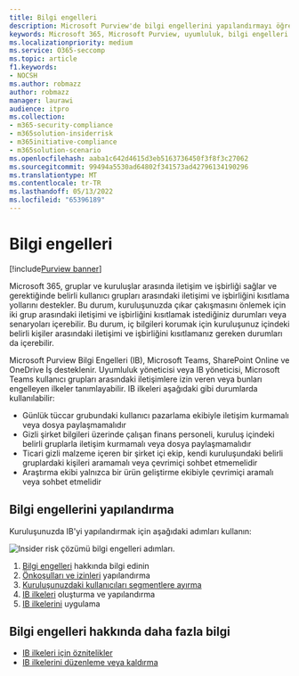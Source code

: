 ```yaml
---
title: Bilgi engelleri
description: Microsoft Purview'de bilgi engellerini yapılandırmayı öğrenin.
keywords: Microsoft 365, Microsoft Purview, uyumluluk, bilgi engelleri
ms.localizationpriority: medium
ms.service: O365-seccomp
ms.topic: article
f1.keywords:
- NOCSH
ms.author: robmazz
author: robmazz
manager: laurawi
audience: itpro
ms.collection:
- m365-security-compliance
- m365solution-insiderrisk
- m365initiative-compliance
- m365solution-scenario
ms.openlocfilehash: aaba1c642d4615d3eb5163736450f3f8f3c27062
ms.sourcegitcommit: 99494a5530ad64802f341573ad42796134190296
ms.translationtype: MT
ms.contentlocale: tr-TR
ms.lasthandoff: 05/13/2022
ms.locfileid: "65396189"
---
```

# <a name="information-barriers"></a>Bilgi engelleri

[!include[Purview banner](../includes/purview-rebrand-banner.md)]

Microsoft 365, gruplar ve kuruluşlar arasında iletişim ve işbirliği sağlar ve gerektiğinde belirli kullanıcı grupları arasındaki iletişimi ve işbirliğini kısıtlama yollarını destekler. Bu durum, kuruluşunuzda çıkar çakışmasını önlemek için iki grup arasındaki iletişimi ve işbirliğini kısıtlamak istediğiniz durumları veya senaryoları içerebilir. Bu durum, iç bilgileri korumak için kuruluşunuz içindeki belirli kişiler arasındaki iletişimi ve işbirliğini kısıtlamanız gereken durumları da içerebilir.

Microsoft Purview Bilgi Engelleri (IB), Microsoft Teams, SharePoint Online ve OneDrive İş desteklenir. Uyumluluk yöneticisi veya IB yöneticisi, Microsoft Teams kullanıcı grupları arasındaki iletişimlere izin veren veya bunları engelleyen ilkeler tanımlayabilir. IB ilkeleri aşağıdaki gibi durumlarda kullanılabilir:

- Günlük tüccar grubundaki kullanıcı pazarlama ekibiyle iletişim kurmamalı veya dosya paylaşmamalıdır
- Gizli şirket bilgileri üzerinde çalışan finans personeli, kuruluş içindeki belirli gruplarla iletişim kurmamalı veya dosya paylaşmamalıdır
- Ticari gizli malzeme içeren bir şirket içi ekip, kendi kuruluşundaki belirli gruplardaki kişileri aramamalı veya çevrimiçi sohbet etmemelidir
- Araştırma ekibi yalnızca bir ürün geliştirme ekibiyle çevrimiçi aramalı veya sohbet etmelidir

## <a name="configure-information-barriers"></a>Bilgi engellerini yapılandırma

Kuruluşunuzda IB'yi yapılandırmak için aşağıdaki adımları kullanın:

![Insider risk çözümü bilgi engelleri adımları.](../media/ir-solution-ib-steps.png)

1. [Bilgi engelleri](information-barriers.md) hakkında bilgi edinin
2. [Önkoşulları ve izinleri](information-barriers-policies.md#step-1-make-sure-prerequisites-are-met) yapılandırma
3. [Kuruluşunuzdaki kullanıcıları segmentlere ayırma](information-barriers-policies.md#step-2-segment-users-in-your-organization)
4. [IB ilkeleri](information-barriers-policies.md#step-3-create-ib-policies) oluşturma ve yapılandırma
5. [IB ilkelerini](information-barriers-policies.md#step-4-apply-ib-policies) uygulama

## <a name="more-information-about-information-barriers"></a>Bilgi engelleri hakkında daha fazla bilgi

- [IB ilkeleri için öznitelikler](information-barriers-attributes.md)
- [IB ilkelerini düzenleme veya kaldırma](information-barriers-edit-segments-policies.md)

